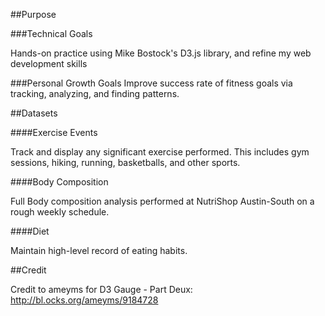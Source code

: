 ##Purpose

###Technical Goals

Hands-on practice using Mike Bostock's D3.js library, and refine my web development skills

###Personal Growth Goals
Improve success rate of fitness goals via tracking, analyzing, and finding patterns.

##Datasets

####Exercise Events

Track and display any significant exercise performed. This includes gym sessions, hiking, running, basketballs, and other sports.

####Body Composition

Full Body composition analysis performed at NutriShop Austin-South on a rough weekly schedule.

####Diet

Maintain high-level record of eating habits.

##Credit

Credit to ameyms for D3 Gauge - Part Deux: http://bl.ocks.org/ameyms/9184728